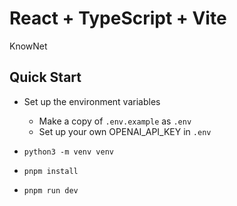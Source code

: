 # React + TypeScript + Vite

KnowNet 

## Quick Start

* Set up the environment variables 
    * Make a copy of `.env.example` as `.env` 
    * Set up your own OPENAI_API_KEY in `.env`

* `python3 -m venv venv`
* `pnpm install`
* `pnpm run dev`